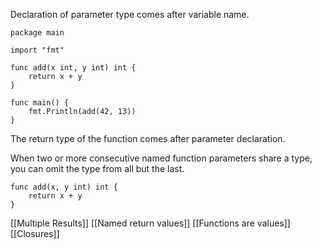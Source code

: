 Declaration of parameter type comes after variable name.
```
package main

import "fmt"

func add(x int, y int) int {
	return x + y
}

func main() {
	fmt.Println(add(42, 13))
}
```

The return type of the function comes after parameter declaration.

When two or more consecutive named function parameters share a type, you can omit the type from all but the last.

```
func add(x, y int) int {
	return x + y
}
```

[[Multiple Results]]
[[Named return values]]
[[Functions are values]]
[[Closures]]